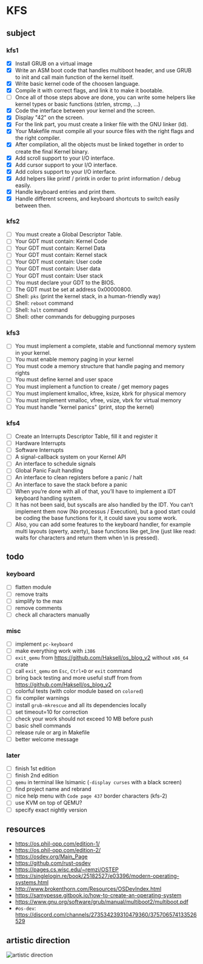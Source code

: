 # KFS

## subject

### kfs1

-   [x] Install GRUB on a virtual image
-   [x] Write an ASM boot code that handles multiboot header, and use GRUB to init and call main function of the kernel itself.
-   [x] Write basic kernel code of the choosen language.
-   [x] Compile it with correct flags, and link it to make it bootable.
-   [ ] Once all of those steps above are done, you can write some helpers like kernel types or basic functions (strlen, strcmp, ...)
-   [x] Code the interface between your kernel and the screen.
-   [x] Display "42" on the screen.
-   [x] For the link part, you must create a linker file with the GNU linker (ld).
-   [x] Your Makefile must compile all your source files with the right flags and the right compiler.
-   [x] After compilation, all the objects must be linked together in order to create the final Kernel binary.
-   [x] Add scroll support to your I/O interface.
-   [x] Add cursor support to your I/O interface.
-   [x] Add colors support to your I/O interface.
-   [x] Add helpers like printf / printk in order to print information / debug easily.
-   [x] Handle keyboard entries and print them.
-   [x] Handle different screens, and keyboard shortcuts to switch easily between then.

### kfs2

-   [ ] You must create a Global Descriptor Table.
-   [ ] Your GDT must contain: Kernel Code
-   [ ] Your GDT must contain: Kernel Data
-   [ ] Your GDT must contain: Kernel stack
-   [ ] Your GDT must contain: User code
-   [ ] Your GDT must contain: User data
-   [ ] Your GDT must contain: User stack
-   [ ] You must declare your GDT to the BIOS.
-   [ ] The GDT must be set at address 0x00000800.
-   [ ] Shell: `pks` (print the kernel stack, in a human-friendly way)
-   [ ] Shell: `reboot` command
-   [ ] Shell: `halt` command
-   [ ] Shell: other commands for debugging purposes

### kfs3

-   [ ] You must implement a complete, stable and functionnal memory system in your kernel.
-   [ ] You must enable memory paging in your kernel
-   [ ] You must code a memory structure that handle paging and memory rights
-   [ ] You must define kernel and user space
-   [ ] You must implement a function to create / get memory pages
-   [ ] You must implement kmalloc, kfree, ksize, kbrk for physical memory
-   [ ] You must implement vmalloc, vfree, vsize, vbrk for virtual memory
-   [ ] You must handle "kernel panics" (print, stop the kernel)

### kfs4

-   [ ] Create an Interrupts Descriptor Table, fill it and register it
-   [ ] Hardware Interrupts
-   [ ] Software Interrupts
-   [ ] A signal-callback system on your Kernel API
-   [ ] An interface to schedule signals
-   [ ] Global Panic Fault handling
-   [ ] An interface to clean registers before a panic / halt
-   [ ] An interface to save the stack before a panic
-   [ ] When you’re done with all of that, you’ll have to implement a IDT keyboard handling system.
-   [ ] It has not been said, but syscalls are also handled by the IDT. You can’t implement them now (No processus / Execution), but a good start could be coding the base functions for it, it could save you some work.
-   [ ] Also, you can add some features to the keyboard handler, for example multi layouts (qwerty, azerty), base functions like get_line (just like read: waits for characters and return them when \n is pressed).

## todo

### keyboard

-   [ ] flatten module
-   [ ] remove traits
-   [ ] simplify to the max
-   [ ] remove comments
-   [ ] check all characters manually

### misc

-   [ ] implement `pc-keyboard`
-   [ ] make everything work with `i386`
-   [ ] `exit_qemu` from https://github.com/Haksell/os_blog_v2 without `x86_64` crate
-   [ ] call `exit_qemu` on `Esc`, `Ctrl+D` or `exit` command
-   [ ] bring back testing and more useful stuff from from https://github.com/Haksell/os_blog_v2
-   [ ] colorful tests (with color module based on `colored`)
-   [ ] fix compiler warnings
-   [ ] install `grub-mkrescue` and all its dependencies locally
-   [ ] set timeout=10 for correction
-   [ ] check your work should not exceed 10 MB before push
-   [ ] basic shell commands
-   [ ] release rule or arg in Makefile
-   [ ] better welcome message

### later

-   [ ] finish 1st edition
-   [ ] finish 2nd edition
-   [ ] `qemu` in terminal like lsimanic (`-display curses` with a black screen)
-   [ ] find project name and rebrand
-   [ ] nice help menu with `Code page 437` border characters (kfs-2)
-   [ ] use KVM on top of QEMU?
-   [ ] specify exact nightly version

## resources

-   https://os.phil-opp.com/edition-1/
-   https://os.phil-opp.com/edition-2/
-   https://osdev.org/Main_Page
-   https://github.com/rust-osdev
-   https://pages.cs.wisc.edu/~remzi/OSTEP
-   https://singlelogin.re/book/25182527/e03396/modern-operating-systems.html
-   http://www.brokenthorn.com/Resources/OSDevIndex.html
-   https://samypesse.gitbook.io/how-to-create-an-operating-system
-   https://www.gnu.org/software/grub/manual/multiboot2/multiboot.pdf
-   `#os-dev`: https://discord.com/channels/273534239310479360/375706574133526529

## artistic direction

![artistic direction](https://upload.wikimedia.org/wikipedia/commons/a/a0/VirtualBox_TempleOS_x64_27_02_2021_20_43_48.png)
